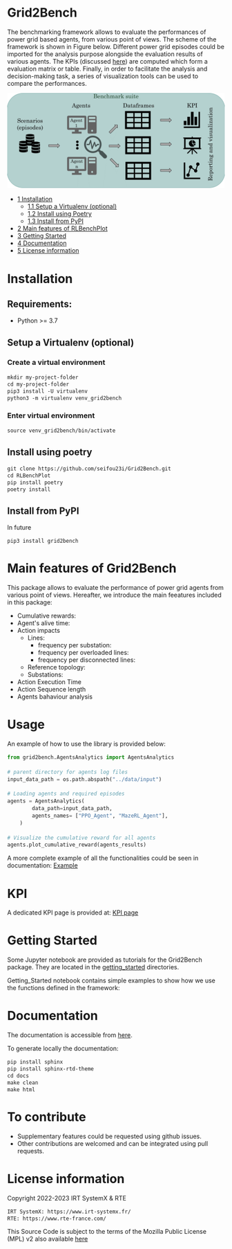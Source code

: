 # Grid2Bench
The benchmarking framework allows to evaluate the performances of power grid based agents, from various point of views. The scheme of the framework is shown in Figure below. Different power grid episodes could be imported for the analysis purpose alongside the evaluation results of various agents. The KPIs (discussed [here](#main-features-of-rlbenchplot)) are computed which form a evaluation matrix or table. Finally, in order to facilitate the analysis and decision-making task, a series of visualization tools can be used to compare the performances.

![Scheme](./docs/source/imgs/grid2bench_scheme.jpg)

*   [1 Installation](#installation)
    *   [1.1 Setup a Virtualenv (optional)](#setup-a-virtualenv-optional)
    *   [1.2 Install using Poetry](#install-using-poetry)
    *   [1.3 Install from PyPI](#install-from-pypi)
*   [2 Main features of RLBenchPlot](#main-features-of-rlbenchplot)
*   [3 Getting Started](#getting-started)
*   [4 Documentation](#documentation)
*   [5 License information](#license-information)

# Installation
## Requirements:
*   Python >= 3.7

## Setup a Virtualenv (optional)
### Create a virtual environment
```commandline
mkdir my-project-folder
cd my-project-folder
pip3 install -U virtualenv
python3 -m virtualenv venv_grid2bench
```
### Enter virtual environment
```commandline
source venv_grid2bench/bin/activate
```

## Install using poetry
```commandline
git clone https://github.com/seifou23i/Grid2Bench.git
cd RLBenchPlot
pip install poetry
poetry install
```

## Install from PyPI
In future
```commandline
pip3 install grid2bench
```

# Main features of Grid2Bench
This package allows to evaluate the performance of power grid agents from various point of views.
Hereafter, we introduce the main feeatures included in this package:

- Cumulative rewards:
- Agent's alive time:
- Action impacts
   - Lines:
      - frequency per substation:
      - frequency per overloaded lines:
      - frequency per disconnected lines:
   - Reference topology:
   - Substations:
- Action Execution Time
- Action Sequence length
- Agents bahaviour analysis

# Usage
An example of how to use the library is provided below:

```python
from grid2bench.AgentsAnalytics import AgentsAnalytics

# parent directory for agents log files
input_data_path = os.path.abspath("../data/input")

# Loading agents and required episodes
agents = AgentsAnalytics(
        data_path=input_data_path,
        agents_names= ["PPO_Agent", "MazeRL_Agent"],
    )

# Visualize the cumulative reward for all agents
agents.plot_cumulative_reward(agents_results)
```

A more complete example of all the functionalities could be seen in documentation: [Example](docs/source/examples.rst)

# KPI
A dedicated KPI page is provided at: [KPI page](docs/source/kpi.rst)

# Getting Started
Some Jupyter notebook are provided as tutorials for the Grid2Bench package. They are located in the
[getting_started](getting_started) directories.

Getting_Started notebook contains simple examples to show how we use the functions defined in the framework:

<!--   * Loading agent results- fot this part there are 2 options:
      * First option: you can load agent's resulsts separately [using EpisodeData class]
      * Second Option: you can load all the agents' results at onece [using AgentsAnalytics class]
   * Action Frequency
   * Impact of actions on objects
   * Action Execution Time
   * Action Sequence length
   * Agents bahaviour analysis -->




# Documentation
The documentation is accessible from [here](https://grid2bench.readthedocs.io/en/latest/index.html).

To generate locally the documentation:
```commandline
pip install sphinx
pip install sphinx-rtd-theme
cd docs
make clean
make html
```

# To contribute
* Supplementary features could be requested using github issues.
* Other contributions are welcomed and can be integrated using pull requests.

# License information
Copyright 2022-2023 IRT SystemX & RTE

    IRT SystemX: https://www.irt-systemx.fr/
    RTE: https://www.rte-france.com/

This Source Code is subject to the terms of the Mozilla Public License (MPL) v2 also available
[here](https://www.mozilla.org/en-US/MPL/2.0/)
